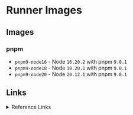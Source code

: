# Runner Images

## Images

### pnpm

- `pnpm9-node16` - Node `16.20.2` with pnpm `9.0.1`
- `pnpm9-node18` - Node `18.20.1` with pnpm `9.0.1`
- `pnpm9-node20` - Node `20.12.1` with pnpm `9.0.1`

## Links
<details> <summary>Reference Links</summary>

- https://gitea.com/gitea/runner-images/src/branch/main

- https://github.com/fwilhe2/act-runner-image/blob/main/Dockerfile

- https://github.com/nodejs/docker-node/blob/main/20/bookworm-slim/Dockerfile

</details>